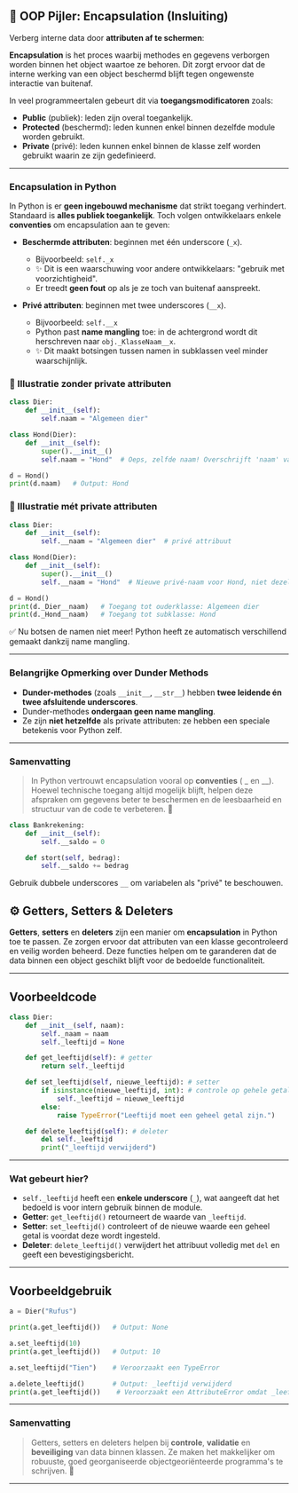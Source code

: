 ## 🔐 OOP Pijler: Encapsulation (Insluiting)
Verberg interne data door **attributen af te schermen**:

**Encapsulation** is het proces waarbij methodes en gegevens verborgen worden binnen het object waartoe ze behoren. Dit zorgt ervoor dat de interne werking van een object beschermd blijft tegen ongewenste interactie van buitenaf.

In veel programmeertalen gebeurt dit via **toegangsmodificatoren** zoals:

- **Public** (publiek): leden zijn overal toegankelijk.
- **Protected** (beschermd): leden kunnen enkel binnen dezelfde module worden gebruikt.
- **Private** (privé): leden kunnen enkel binnen de klasse zelf worden gebruikt waarin ze zijn gedefinieerd.

---

### Encapsulation in Python

In Python is er **geen ingebouwd mechanisme** dat strikt toegang verhindert. Standaard is **alles publiek toegankelijk**. Toch volgen ontwikkelaars enkele **conventies** om encapsulation aan te geven:

- **Beschermde attributen**: beginnen met één underscore (`_x`).
  - Bijvoorbeeld: `self._x`
  - ✨ Dit is een waarschuwing voor andere ontwikkelaars: "gebruik met voorzichtigheid".
  - Er treedt **geen fout** op als je ze toch van buitenaf aanspreekt.

- **Privé attributen**: beginnen met twee underscores (`__x`).
  - Bijvoorbeeld: `self.__x`
  - Python past **name mangling** toe: in de achtergrond wordt dit herschreven naar `obj._KlasseNaam__x`.
  - ✨ Dit maakt botsingen tussen namen in subklassen veel minder waarschijnlijk.

### 🧠 Illustratie zonder private attributen
```python
class Dier:
    def __init__(self):
        self.naam = "Algemeen dier"

class Hond(Dier):
    def __init__(self):
        super().__init__()
        self.naam = "Hond"  # Oeps, zelfde naam! Overschrijft 'naam' van Dier

d = Hond()
print(d.naam)   # Output: Hond
```
### 🧠 Illustratie mét private attributen

```python
class Dier:
    def __init__(self):
        self.__naam = "Algemeen dier"  # privé attribuut

class Hond(Dier):
    def __init__(self):
        super().__init__()
        self.__naam = "Hond"  # Nieuwe privé-naam voor Hond, niet dezelfde!

d = Hond()
print(d._Dier__naam)   # Toegang tot ouderklasse: Algemeen dier
print(d._Hond__naam)   # Toegang tot subklasse: Hond
````
✅ Nu botsen de namen niet meer!
Python heeft ze automatisch verschillend gemaakt dankzij name mangling.

---

### Belangrijke Opmerking over Dunder Methods

- **Dunder-methodes** (zoals `__init__`, `__str__`) hebben **twee leidende én twee afsluitende underscores**.
- Dunder-methodes **ondergaan geen name mangling**.
- Ze zijn **niet hetzelfde** als private attributen: ze hebben een speciale betekenis voor Python zelf.

---

### Samenvatting

> In Python vertrouwt encapsulation vooral op **conventies** (
_ en __). Hoewel technische toegang altijd mogelijk blijft, helpen deze afspraken om gegevens beter te beschermen en de leesbaarheid en structuur van de code te verbeteren. 🚀


```python
class Bankrekening:
    def __init__(self):
        self.__saldo = 0

    def stort(self, bedrag):
        self.__saldo += bedrag
```

Gebruik dubbele underscores `__` om variabelen als "privé" te beschouwen.

## ⚙️ Getters, Setters & Deleters

**Getters**, **setters** en **deleters** zijn een manier om **encapsulation** in Python toe te passen. Ze zorgen ervoor dat attributen van een klasse gecontroleerd en veilig worden beheerd. Deze functies helpen om te garanderen dat de data binnen een object geschikt blijft voor de bedoelde functionaliteit.

---

## Voorbeeldcode

```python
class Dier:
    def __init__(self, naam):
        self._naam = naam
        self._leeftijd = None

    def get_leeftijd(self): # getter
        return self._leeftijd

    def set_leeftijd(self, nieuwe_leeftijd): # setter
        if isinstance(nieuwe_leeftijd, int): # controle op gehele getallen
            self._leeftijd = nieuwe_leeftijd
        else:
            raise TypeError("Leeftijd moet een geheel getal zijn.")

    def delete_leeftijd(self): # deleter
        del self._leeftijd
        print("_leeftijd verwijderd")
```

---

### Wat gebeurt hier?

- `self._leeftijd` heeft een **enkele underscore** (`_`), wat aangeeft dat het bedoeld is voor intern gebruik binnen de module.
- **Getter**: `get_leeftijd()` retourneert de waarde van `_leeftijd`.
- **Setter**: `set_leeftijd()` controleert of de nieuwe waarde een geheel getal is voordat deze wordt ingesteld.
- **Deleter**: `delete_leeftijd()` verwijdert het attribuut volledig met `del` en geeft een bevestigingsbericht.

---

## Voorbeeldgebruik

```python
a = Dier("Rufus")

print(a.get_leeftijd())   # Output: None

a.set_leeftijd(10)
print(a.get_leeftijd())   # Output: 10

a.set_leeftijd("Tien")    # Veroorzaakt een TypeError

a.delete_leeftijd()       # Output: _leeftijd verwijderd
print(a.get_leeftijd())    # Veroorzaakt een AttributeError omdat _leeftijd verwijderd is
```

---

### Samenvatting

> Getters, setters en deleters helpen bij **controle**, **validatie** en **beveiliging** van data binnen klassen.
> Ze maken het makkelijker om robuuste, goed georganiseerde objectgeoriënteerde programma's te schrijven. 🌟


---